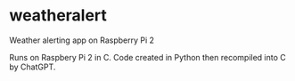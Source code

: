 # weatheralert
Weather alerting app on Raspberry Pi 2

Runs on Raspbery Pi 2 in C.  Code created in Python then recompiled into C by ChatGPT.
